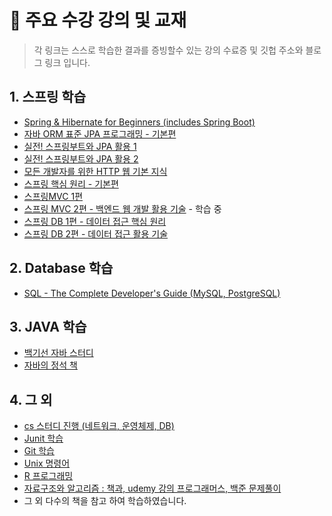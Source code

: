 # :pushpin: 주요 수강 강의 및 교재
> 각 링크는 스스로 학습한 결과를 증빙할수 있는 강의 수료증 및 깃헙 주소와 블로그 링크 입니다.
## 1. 스프링 학습
 - [Spring & Hibernate for Beginners (includes Spring Boot)](https://www.udemy.com/certificate/UC-867f6d90-d416-4b4a-b840-b64b0021fc64/)
 - [자바 ORM 표준 JPA 프로그래밍 - 기본편](https://www.inflearn.com/certificate/465454-324109-4805422)
 - [실전! 스프링부트와 JPA 활용 1](https://www.inflearn.com/certificate/465454-324119-4805421)
 - [실전! 스프링부트와 JPA 활용 2](https://www.inflearn.com/certificate/465454-324214-4805420) 
 - [모든 개발자를 위한 HTTP 웹 기본 지식](https://www.inflearn.com/certificate/465454-326277-4805418)
 - [스프링 핵심 원리 - 기본편](https://www.inflearn.com/certificate/465454-325969-4805419)
 - [스프링MVC 1편](https://www.inflearn.com/certificate/465454-326674-10558989)
 - [스프링 MVC 2편 - 백엔드 웹 개발 활용 기술](https://www.inflearn.com/course/%EC%8A%A4%ED%94%84%EB%A7%81-mvc-2) - 학습 중
 - [스프링 DB 1편 - 데이터 접근 핵심 원리](https://www.inflearn.com/course/%EC%8A%A4%ED%94%84%EB%A7%81-db-1)
 - [스프링 DB 2편 - 데이터 접근 활용 기술](https://www.inflearn.com/course/%EC%8A%A4%ED%94%84%EB%A7%81-db-2)

## 2. Database 학습
 - [SQL - The Complete Developer's Guide (MySQL, PostgreSQL)](https://github.com/juno-junho/sql-complete-guide)

## 3. JAVA 학습
 - [백기선 자바 스터디](https://juno-juno.tistory.com/40)
 - [자바의 정석 책](https://github.com/juno-junho/java-playground)

## 4. 그 외
 - [cs 스터디 진행 (네트워크, 운영체제, DB)](https://github.com/konkuk-tech-course/cs-study)
 - [Junit 학습](https://github.com/juno-junho/unit-testing-practice)
 - [Git 학습](https://juno-juno.tistory.com/45)
 - [Unix 명령어](https://juno-juno.tistory.com/category/Programming/Command%20Line)
 - [R 프로그래밍](https://juno-juno.tistory.com/category/Programming/R%20programming)
 - [자료구조와 알고리즘 : 책과, udemy 강의 프로그래머스, 백준 문제풀이](https://github.com/juno-junho/solving-coding-problems)
 - 그 외 다수의 책을 참고 하여 학습하였습니다.
